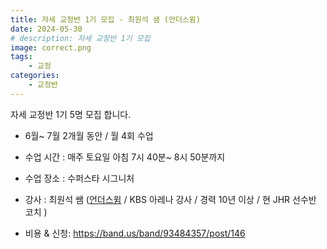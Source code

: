 ```yaml
---
title: 자세 교정반 1기 모집 - 최원석 샘 (언더스윔)
date: 2024-05-30
# description: 자세 교정반 1기 모집
image: correct.png
tags:
    - 교정
categories:
    - 교정반
---
```


자세 교정반  1기 5명 모집 합니다. 

-  6월~ 7월 2개월 동안 / 월  4회 수업 
-  수업 시간 : 매주 토요일 아침 7시 40분~ 8시 50분까지 
-  수업 장소 : 수퍼스타 시그니처 
-  강사 : 최원석 쌤 ([언더스윔](https://www.youtube.com/channel/UCoYVkJVJJva05_vk04xNWPQ) / KBS 아레나 강사 / 경력 10년 이상 / 현 JHR 선수반 코치 )

- 비용 & 신청: https://band.us/band/93484357/post/146